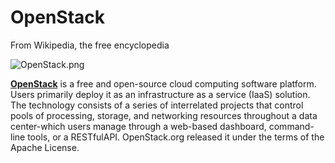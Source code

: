 # OpenStack

From Wikipedia, the free encyclopedia

![OpenStack.png](https://s3-ap-northeast-1.amazonaws.com/torchpad-production/wikis/1595/PeA4IEZSUGnaGCleP6x4_OpenStack.png)

**[OpenStack](http://www.openstack.org/)** is a free and open-source cloud computing software platform. Users primarily deploy it as an infrastructure as a service (IaaS) solution. The technology consists of a series of interrelated projects that control pools of processing, storage, and networking resources throughout a data center-which users manage through a web-based dashboard, command-line tools, or a RESTfulAPI. OpenStack.org released it under the terms of the Apache License.
